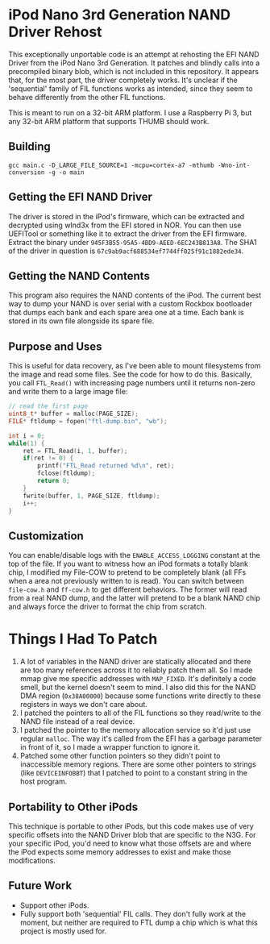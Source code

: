 # iPod Nano 3rd Generation NAND Driver Rehost

This exceptionally unportable code is an attempt at rehosting the EFI NAND Driver from the iPod Nano 3rd Generation. It patches and blindly calls into a precompiled binary blob, which is not included in this repository. It appears that, for the most part, the driver completely works. It's unclear if the 'sequential' family of FIL functions works as intended, since they seem to behave differently from the other FIL functions.

This is meant to run on a 32-bit ARM platform. I use a Raspberry Pi 3, but any 32-bit ARM platform that supports THUMB should work.

## Building

```
gcc main.c -D_LARGE_FILE_SOURCE=1 -mcpu=cortex-a7 -mthumb -Wno-int-conversion -g -o main
```

## Getting the EFI NAND Driver

The driver is stored in the iPod's firmware, which can be extracted and decrypted using wInd3x from the EFI stored in NOR. You can then use UEFITool or something like it to extract the driver from the EFI firmware. Extract the binary under `945F3B55-95A5-4BD9-AEED-6EC243B813A8`. The SHA1 of the driver in question is `67c9ab9acf688534ef7744ff025f91c1882ede34`.

## Getting the NAND Contents

This program also requires the NAND contents of the iPod. The current best way to dump your NAND is over serial with a custom Rockbox bootloader that dumps each bank and each spare area one at a time. Each bank is stored in its own file alongside its spare file.

## Purpose and Uses

This is useful for data recovery, as I've been able to mount filesystems from the image and read some files. See the code for how to do this. Basically, you call `FTL_Read()` with increasing page numbers until it returns non-zero and write them to a large image file:

```c
// read the first page
uint8_t* buffer = malloc(PAGE_SIZE);
FILE* ftldump = fopen("ftl-dump.bin", "wb");

int i = 0;
while(1) {
    ret = FTL_Read(i, 1, buffer);
    if(ret != 0) {
        printf("FTL_Read returned %d\n", ret);
        fclose(ftldump);
        return 0;
    }
    fwrite(buffer, 1, PAGE_SIZE, ftldump);
    i++;
}
```

## Customization

You can enable/disable logs with the `ENABLE_ACCESS_LOGGING` constant at the top of the file. If you want to witness how an iPod formats a totally blank chip, I modified my File-COW to pretend to be completely blank (all FFs when a area not previously written to is read). You can switch between `file-cow.h` and `ff-cow.h` to get different behaviors. The former will read from a real NAND dump, and the latter will pretend to be a blank NAND chip and always force the driver to format the chip from scratch.

# Things I Had To Patch
1. A lot of variables in the NAND driver are statically allocated and there are too many references across it to reliably patch them all. So I made mmap give me specific addresses with `MAP_FIXED`. It's definitely a code smell, but the kernel doesn't seem to mind. I also did this for the NAND DMA region (`0x38A00000`) because some functions write directly to these registers in ways we don't care about.
1. I patched the pointers to all of the FIL functions so they read/write to the NAND file instead of a real device.
1. I patched the pointer to the memory allocation service so it'd just use regular `malloc`. The way it's called from the EFI has a garbage parameter in front of it, so I made a wrapper function to ignore it.
1. Patched some other function pointers so they didn't point to inaccessible memory regions. There are some other pointers to strings (like `DEVICEINFOBBT`) that I patched to point to a constant string in the host program.

## Portability to Other iPods

This technique is portable to other iPods, but this code makes use of very specific offsets into the NAND Driver blob that are specific to the N3G. For your specific iPod, you'd need to know what those offsets are and where the iPod expects some memory addresses to exist and make those modifications.

## Future Work
 - Support other iPods.
 - Fully support both 'sequential' FIL calls. They don't fully work at the moment, but neither are required to FTL dump a chip which is what this project is mostly used for.
